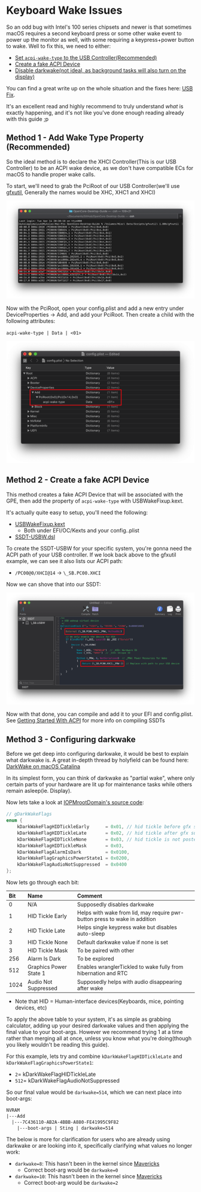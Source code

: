 # Keyboard Wake Issues

So an odd bug with Intel's 100 series chipsets and newer is that sometimes macOS requires a second keyboard press or some other wake event to power up the monitor as well, with some requiring a keypress+power button to wake. Well to fix this, we need to either:

* [Set `acpi-wake-type` to the USB Controller(Recommended)](#method-1-add-wake-type-property-recommended)
* [Create a fake ACPI Device](#method-2-create-a-fake-acpi-device)
* [Disable darkwake(not ideal, as background tasks will also turn on the display)](#method-3-configuring-darkwake)

You can find a great write up on the whole situation and the fixes here: [USB Fix](https://osy.gitbook.io/hac-mini-guide/details/usb-fix).

It's an excellent read and highly recommend to truly understand *what* is exactly happening, and it's not like you've done enough reading already with this guide ;p

## Method 1 - Add Wake Type Property (Recommended)

So the ideal method is to declare the XHCI Controller(This is our USB Controller) to be an ACPI wake device, as we don't have compatible ECs for macOS to handle proper wake calls.

To start,  we'll need to grab the PciRoot of our USB Controller(we'll use [gfxutil](https://github.com/acidanthera/gfxutil/releases), Generally the names would be XHC, XHC1 and XHCI)

![](../../images/post-install/usb-md/xhci-path.png)

Now with the PciRoot, open your config.plist and add a new entry under DeviceProperties -> Add, and add your PciRoot. Then create a child with the following attributes:

`acpi-wake-type | Data | <01>`

![](../../images/post-install/usb-md/deviceproperties.png)

## Method 2 - Create a fake ACPI Device

This method creates a fake ACPI Device that will be associated with the GPE, then add the property of `acpi-wake-type` with USBWakeFixup.kext.

It's actually quite easy to setup, you'll need the following:

* [USBWakeFixup.kext](https://github.com/osy86/USBWakeFixup/releases)
  * Both under EFI/OC/Kexts and your config..plist
* [SSDT-USBW.dsl](https://github.com/osy86/USBWakeFixup/blob/master/SSDT-USBW.dsl)

To create the SSDT-USBW for your specific system, you're gonna need the ACPI path of your USB controller. If we look back above to the gfxutil example, we can see it also lists our ACPI path:

* `/PC00@0/XHCI@14` -> `\_SB.PC00.XHCI`

Now we can shove that into our SSDT:

![](../../images/post-install/usb-md/usbw.png)

Now with that done, you can compile and add it to your EFI and config.plist. See [Getting Started With ACPI](https://dortania.github.io/Getting-Started-With-ACPI/Manual/compile.html) for more info on compiling SSDTs

## Method 3 - Configuring darkwake

Before we get deep into configuring darkwake, it would be best to explain what darkwake is. A great in-depth thread by holyfield can be found here: [DarkWake on macOS Catalina](https://www.insanelymac.com/forum/topic/342002-darkwake-on-macos-catalina-boot-args-darkwake8-darkwake10-are-obsolete/)

In its simplest form, you can think of darkwake as "partial wake", where only certain parts of your hardware are lit up for maintenance tasks while others remain asleep(ie. Display). 

Now lets take a look at [IOPMrootDomain's source code](https://opensource.apple.com/source/xnu/xnu-6153.81.5/iokit/Kernel/IOPMrootDomain.cpp.auto.html):

```cpp
// gDarkWakeFlags
enum {
    kDarkWakeFlagHIDTickleEarly      = 0x01, // hid tickle before gfx suppression
    kDarkWakeFlagHIDTickleLate       = 0x02, // hid tickle after gfx suppression
    kDarkWakeFlagHIDTickleNone       = 0x03, // hid tickle is not posted
    kDarkWakeFlagHIDTickleMask       = 0x03,
    kDarkWakeFlagAlarmIsDark         = 0x0100,
    kDarkWakeFlagGraphicsPowerState1 = 0x0200,
    kDarkWakeFlagAudioNotSuppressed  = 0x0400
};
```

Now lets go through each bit:

| Bit | Name | Comment |
| :--- | :--- | :--- |
| 0 | N/A |  Supposedly disables darkwake |
| 1 | HID Tickle Early | Helps with wake from lid, may require pwr-button press to wake in addition |
| 2 | HID Tickle Late | Helps single keypress wake but disables auto-sleep |
| 3 | HID Tickle None | Default darkwake value if none is set|
| 3 | HID Tickle Mask | To be paired with other |
| 256 | Alarm Is Dark | To be explored |
| 512 | Graphics Power State 1 | Enables wranglerTickled to wake fully from hibernation and RTC |
| 1024 | Audio Not Suppressed | Supposedly helps with audio disappearing after wake |

* Note that HID = Human-interface devices(Keyboards, mice, pointing devices, etc)

To apply the above table to your system, it's as simple as grabbing calculator, adding up your desired darkwake values and then applying the final value to your boot-args. However we recommend trying 1 at a time rather than merging all at once, unless you know what you're doing(though you likely wouldn't be reading this guide).

For this example, lets try and combine `kDarkWakeFlagHIDTickleLate` and `kDarkWakeFlagGraphicsPowerState1`:

* `2`= kDarkWakeFlagHIDTickleLate
* `512`= kDarkWakeFlagAudioNotSuppressed

So our final value would be `darkwake=514`, which we can next place into boot-args:

```
NVRAM
|---Add
  |---7C436110-AB2A-4BBB-A880-FE41995C9F82
    |---boot-args | Sting | darkwake=514
```


The below is more for clarification for users who are already using darkwake or are looking into it, specifically clarifying what values no longer work:

* `darkwake=8`: This hasn't been in the kernel since [Mavericks](https://opensource.apple.com/source/xnu/xnu-2422.115.4/iokit/Kernel/IOPMrootDomain.cpp.auto.html)
  * Correct boot-arg would be `darkwake=0`
* `darkwake=10`: This hasn't been in the kernel since [Mavericks](https://opensource.apple.com/source/xnu/xnu-2422.115.4/iokit/Kernel/IOPMrootDomain.cpp.auto.html)
  * Correct boot-arg would be `darkwake=2`